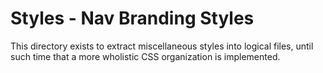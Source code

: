 # Styles - Nav Branding Styles

This directory exists to extract miscellaneous styles into logical files, until such time that a more wholistic CSS organization is implemented.
